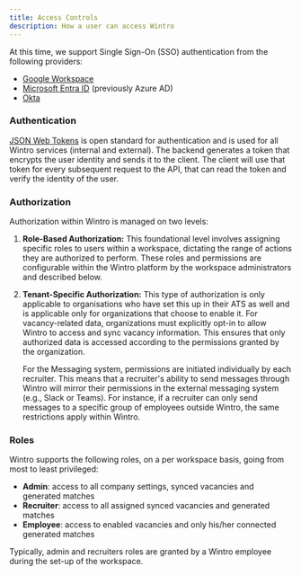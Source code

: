 ```yaml
---
title: Access Controls
description: How a user can access Wintro
---
```


At this time, we support Single Sign-On (SSO) authentication from the following providers:

*   [Google Workspace](https://workspace.google.com/)
*   [Microsoft Entra ID](https://www.microsoft.com/en-us/security/business/identity-access/microsoft-entra-id) (previously Azure AD)
*   [Okta](https://www.okta.com/)

### Authentication

[JSON Web Tokens](https://en.wikipedia.org/wiki/JSON_Web_Token) is open standard for authentication and is used for all Wintro services (internal and external). The backend generates a token that encrypts the user identity and sends it to the client. The client will use that token for every subsequent request to the API, that can read the token and verify the identity of the user.

### Authorization

Authorization within Wintro is managed on two levels:

1. **Role-Based Authorization:** This foundational level involves assigning specific roles to users within a workspace, dictating the range of actions they are authorized to perform. These roles and permissions are configurable within the Wintro platform by the workspace administrators and described below.

2. **Tenant-Specific Authorization:** This type of authorization is only applicable to organisations who have set this up in their ATS as well and is applicable only for organizations that choose to enable it. For vacancy-related data, organizations must explicitly opt-in to allow Wintro to access and sync vacancy information. This ensures that only authorized data is accessed according to the permissions granted by the organization.

   For the Messaging system, permissions are initiated individually by each recruiter. This means that a recruiter's ability to send messages through Wintro will mirror their permissions in the external messaging system (e.g., Slack or Teams). For instance, if a recruiter can only send messages to a specific group of employees outside Wintro, the same restrictions apply within Wintro.

### Roles

Wintro supports the following roles, on a per workspace basis, going from most to least privileged:

*   **Admin**: access to all company settings, synced vacancies and generated matches
*   **Recruiter**: access to all assigned synced vacancies and generated matches
*   **Employee**: access to enabled vacancies and only his/her connected generated matches

Typically, admin and recruiters roles are granted by a Wintro employee during the set-up of the workspace.
